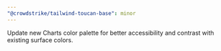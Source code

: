```yaml
---
"@crowdstrike/tailwind-toucan-base": minor
---
```


Update new Charts color palette for better accessibility and contrast with existing surface colors.

